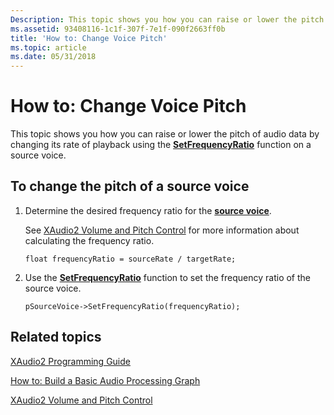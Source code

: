 ```yaml
---
Description: This topic shows you how you can raise or lower the pitch of audio data by changing its rate of playback using the SetFrequencyRatio function on a source voice.
ms.assetid: 93408116-1c1f-307f-7e1f-090f2663ff0b
title: 'How to: Change Voice Pitch'
ms.topic: article
ms.date: 05/31/2018
---
```


# How to: Change Voice Pitch

This topic shows you how you can raise or lower the pitch of audio data by changing its rate of playback using the [**SetFrequencyRatio**](https://msdn.microsoft.com/library/Ee418469(v=VS.85).aspx) function on a source voice.

## To change the pitch of a source voice

1.  Determine the desired frequency ratio for the [**source voice**](/windows/desktop/api/xaudio2/nn-xaudio2-ixaudio2sourcevoice).

    See [XAudio2 Volume and Pitch Control](xaudio2-volume-and-pitch-control.md) for more information about calculating the frequency ratio.

    ```
    float frequencyRatio = sourceRate / targetRate;
    ```

    

2.  Use the [**SetFrequencyRatio**](https://msdn.microsoft.com/library/Ee418469(v=VS.85).aspx) function to set the frequency ratio of the source voice.

    ```
    pSourceVoice->SetFrequencyRatio(frequencyRatio);
    ```

    

## Related topics

<dl> <dt>

[XAudio2 Programming Guide](programming-guide.md)
</dt> <dt>

[How to: Build a Basic Audio Processing Graph](how-to--build-a-basic-audio-processing-graph.md)
</dt> <dt>

[XAudio2 Volume and Pitch Control](volume-and-pitch-control.md)
</dt> </dl>

 

 



